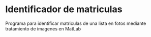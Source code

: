 # Identificador de matriculas
Programa para identificar matriculas de una lista en fotos mediante tratamiento de imagenes en MatLab
